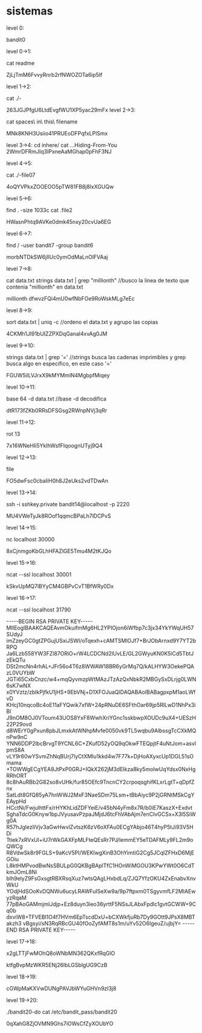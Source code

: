 # sistemas
level 0:

bandit0

level 0->1:

cat readme 

ZjLjTmM6FvvyRnrb2rfNWOZOTa6ip5If

level 1->2:

cat ./-

263JGJPfgU6LtdEvgfWU1XP5yac29mFx
level 2->3:

cat spaces\ in\ this\ filename

MNk8KNH3Usiio41PRUEoDFPqfxLPlSmx

level 3->4:
cd inhere/
cat ...Hiding-From-You
2WmrDFRmJIq3IPxneAaMGhap0pFhF3NJ

level 4->5:

cat ./-file07

4oQYVPkxZOOEOO5pTW81FB8j8lxXGUQw

level 5->6:

find . -size 1033c
cat .file2

HWasnPhtq9AVKe0dmk45nxy20cvUa6EG

level 6->7:

find / -user bandit7 -group bandit6

morbNTDkSW6jIlUc0ymOdMaLnOlFVAaj

level 7->8:

cat data.txt
strings data.txt | grep "millionth"    //busco la linea de texto que contenia "millionth" en data.txt

millionth       dfwvzFQi4mU0wfNbFOe9RoWskMLg7eEc

level 8->9:

sort data.txt | uniq -c   //ordeno el data.txt y agrupo las copias

4CKMh1JI91bUIZZPXDqGanal4xvAg0JM

level 9->10:

strings data.txt | grep '='   //strings busca las cadenas imprimibles y grep busca algo en especifico, en este caso '='

FGUW5ilLVJrxX9kMYMmlN4MgbpfMiqey

level 10->11:

base 64 -d data.txt   //base -d decodifica

dtR173fZKb0RRsDFSGsg2RWnpNVj3qRr

level 11->12:

rot 13

7x16WNeHIi5YkIhWsfFIqoognUTyj9Q4


level 12->13:

file 

FO5dwFsc0cbaIiH0h8J2eUks2vdTDwAn

level 13->14:

ssh -i sshkey.private bandit14@localhost -p 2220

MU4VWeTyJk8ROof1qqmcBPaLh7lDCPvS

level 14->15:

nc localhost 30000

8xCjnmgoKbGLhHFAZlGE5Tmu4M2tKJQo

level 15->16:

ncat --ssl localhost 30001

kSkvUpMQ7lBYyCM4GBPvCvT1BfWRy0Dx

level 16->17:

ncat --ssl localhost 31790

-----BEGIN RSA PRIVATE KEY-----
MIIEogIBAAKCAQEAvmOkuifmMg6HL2YPIOjon6iWfbp7c3jx34YkYWqUH57SUdyJ
imZzeyGC0gtZPGujUSxiJSWI/oTqexh+cAMTSMlOJf7+BrJObArnxd9Y7YT2bRPQ
Ja6Lzb558YW3FZl87ORiO+rW4LCDCNd2lUvLE/GL2GWyuKN0K5iCd5TbtJzEkQTu
DSt2mcNn4rhAL+JFr56o4T6z8WWAW18BR6yGrMq7Q/kALHYW3OekePQAzL0VUYbW
JGTi65CxbCnzc/w4+mqQyvmzpWtMAzJTzAzQxNbkR2MBGySxDLrjg0LWN6sK7wNX
x0YVztz/zbIkPjfkU1jHS+9EbVNj+D1XFOJuaQIDAQABAoIBABagpxpM1aoLWfvD
KHcj10nqcoBc4oE11aFYQwik7xfW+24pRNuDE6SFthOar69jp5RlLwD1NhPx3iBl
J9nOM8OJ0VToum43UOS8YxF8WwhXriYGnc1sskbwpXOUDc9uX4+UESzH22P29ovd
d8WErY0gPxun8pbJLmxkAtWNhpMvfe0050vk9TL5wqbu9AlbssgTcCXkMQnPw9nC
YNN6DDP2lbcBrvgT9YCNL6C+ZKufD52yOQ9qOkwFTEQpjtF4uNtJom+asvlpmS8A
vLY9r60wYSvmZhNqBUrj7lyCtXMIu1kkd4w7F77k+DjHoAXyxcUp1DGL51sOmama
+TOWWgECgYEA8JtPxP0GRJ+IQkX262jM3dEIkza8ky5moIwUqYdsx0NxHgRRhORT
8c8hAuRBb2G82so8vUHk/fur85OEfc9TncnCY2crpoqsghifKLxrLgtT+qDpfZnx
SatLdt8GfQ85yA7hnWWJ2MxF3NaeSDm75Lsm+tBbAiyc9P2jGRNtMSkCgYEAypHd
HCctNi/FwjulhttFx/rHYKhLidZDFYeiE/v45bN4yFm8x7R/b0iE7KaszX+Exdvt
SghaTdcG0Knyw1bpJVyusavPzpaJMjdJ6tcFhVAbAjm7enCIvGCSx+X3l5SiWg0A
R57hJglezIiVjv3aGwHwvlZvtszK6zV6oXFAu0ECgYAbjo46T4hyP5tJi93V5HDi
Ttiek7xRVxUl+iU7rWkGAXFpMLFteQEsRr7PJ/lemmEY5eTDAFMLy9FL2m9oQWCg
R8VdwSk8r9FGLS+9aKcV5PI/WEKlwgXinB3OhYimtiG2Cg5JCqIZFHxD6MjEGOiu
L8ktHMPvodBwNsSBULpG0QKBgBAplTfC1HOnWiMGOU3KPwYWt0O6CdTkmJOmL8Ni
blh9elyZ9FsGxsgtRBXRsqXuz7wtsQAgLHxbdLq/ZJQ7YfzOKU4ZxEnabvXnvWkU
YOdjHdSOoKvDQNWu6ucyLRAWFuISeXw9a/9p7ftpxm0TSgyvmfLF2MIAEwyzRqaM
77pBAoGAMmjmIJdjp+Ez8duyn3ieo36yrttF5NSsJLAbxFpdlc1gvtGCWW+9Cq0b
dxviW8+TFVEBl1O4f7HVm6EpTscdDxU+bCXWkfjuRb7Dy9GOtt9JPsX8MBTakzh3
vBgsyi/sN3RqRBcGU40fOoZyfAMT8s1m/uYv52O6IgeuZ/ujbjY=
-----END RSA PRIVATE KEY-----

level 17->18:

x2gLTTjFwMOhQ8oWNbMN362QKxfRqGlO

ktfgBvpMzWKR5ENj26IbLGSblgUG9CzB

level 18->19:

cGWpMaKXVwDUNgPAVJbWYuGHVn9zl3j8

level 19->20:

./bandit20-do cat /etc/bandit_pass/bandit20


0qXahG8ZjOVMN9Ghs7iOWsCfZyXOUbYO








